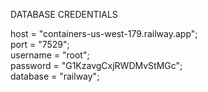 DATABASE CREDENTIALS

host = "containers-us-west-179.railway.app";\
port = "7529";\
username = "root";\
password = "G1KzavgCxjRWDMvStMGc";\
database = "railway";
